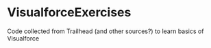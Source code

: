 # VisualforceExercises
Code collected from Trailhead (and other sources?) to learn basics of Visualforce

